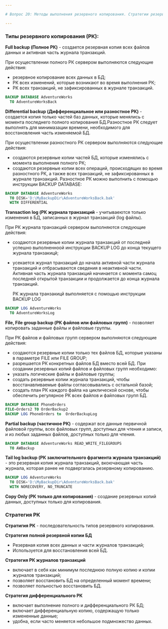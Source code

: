 ```yaml
---

# Вопрос 20: Методы выполнения резервного копирования. Стратегии резервного копирования.

---
```

### Типы резервного копирования (РК):

**Full backup (Полное РК)** - создается резервная копия всех файлов данных и активная часть журнала транзакций.

   При осуществлении полного РК сервером выполняются следующие действия:
* резервное копирование всех данных в БД;
* РК всех изменений, которые возникают во время выполнения РК;
* РК всех транзакций, не зафиксированных в журнале транзакций.

```sql
BACKUP DATABASE AdventureWorks
  TO AdventureWorksBack
```

**Differential backup (Дифференциальное или разностное РК)** - создается копия только частей баз данных, которые менялись с момента последнего полного копирования БД.Разностное РК следует выполнять для минимазации времени, необходимого для восстановления часть изменяемой БД.

   При осуществлении разностного РК сервером выполняются следующие действия:
* создаются резервные копии частей БД, которые изменялись с момента выполнения полного РК;
* создаются резервные копии всех операций, происходящих во время разностного РК, а также всех транзакций, не зафиксированных в журнале транзакций.
  Разностное РК можно выполнить с помощью инструкции BACKUP DATABASE:

```sql
BACKUP DATABASE AdventureWorks
  TO DISK='D:\MyBackupDir\AdventureWorksBack.bak'
  WITH DIFFERENTIAL
```

**Transaction log (РК журнала транзакций** - учитываеются только изменения в БД, записанных в журнал транзакций (log файлы).

   При РК журнала транзакций сервером выполняются следующие действия:
* создаются резервные копии журнала транзакций от последней успешно выполненноой инструкции BACKUP LOG до конца текущего журнала транзакицй;
* усекается журнал транзакций до начала активной части журнала транзакций и отбрасываются сведения в неактивной части.
  Активная часть журнала транзакций начинается с момента самоц последней открытой транзакции и продолжается до конца журнала транзакций.
  
  РК журнала транзакицй выполняется с помощью инструкции BACKUP LOG
```sql
BACKUP LOG AdventureWorks
  TO AdventureWorksLog
```

**File, File group backup (РК файлов или файловых групп)** - позволяет копировать заданные файлы и файловые группы.

   При РК файлов и файловых групп сервером выполняются следующие действия:
* создаются резервные копии только тех файлов БД, которые указаны в параметре FILE или FILE GROUP;
* разрешается РК конкретных файлов БД вместо всей БД.
  При создании резервных копий файлов и файловых групп необходимо:
* указать логические файлы и файловые группы;
* создать резервные копии журнала транзакций, чтобы восстанавливаемые файлы согласовывались с остальной базой;
* создать план РК каждого файла на циклической основе, чтобы обеспечить регулярное РК всех файлов и файловых групп БД.

```sql
BACKUP DATABASE PhoneOrders
FILE=Orders2 TO OrderBackup2
BACKUP LOG PhoneOrders to  OrderBackupLog
```
**Partial backup (частичное РК)** - содержат все данные первичной файловой группы, всех файловых групп, доступных для чтения и записи, и из любых заданных файлов, доступных только для чтения.

```sql
BACKUP DATABASE AdventureWorks READ_WRITE_FILEGROUPS
  TO AWBackup
  ```

**Tail log backup (РК заключительного фрагмента журнала транзакций)** - это резервная копия журнала транзакций, вкоючающая часть журнала, которая ранее не подвергалась резервному копированию.

```sql
BACKUP LOG AdventureWorks
  TO DISK='D:\MyBackupDir\AdventureWorksBack.bak'
  WITH NORECOVERY, NO_TRUNCATE
```

**Copy Only (РК только для копирования)** - создание резервных копий данных, доступных только для копирования.

### Стратегия РК

**Стратигия РК** - последовательность типов резервного копирования.

**Стратегия полной резервной копии БД**
* Резервная копия всех данных и части журналов транзакций;
* Используется для восстановления всей БД.

**Стратегия РК журналов транзакций**
* включает в себя как минимум последнюю полную копию и копии журналов транзакций;
* позволяет восстановить БД на определенный момент времени;
* позволяет польностью восстановить БД.

**Стратегия дифференциального РК**
* включает выполнение полного и дифференциального РК БД;
* включает дифференциальную копию, содержащую только измененные данные;
* удобна, если часто меняется небольшое подмножество данных.
